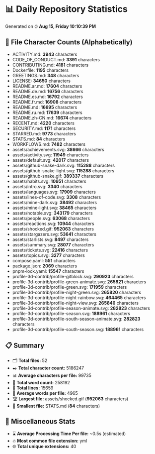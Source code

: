 # 📊 Daily Repository Statistics
Generated on ⏰ **Aug 15, Friday 10:10:39 PM**

## 📂 File Character Counts (Alphabetically)
- ACTIVITY.md: **3943** characters
- CODE_OF_CONDUCT.md: **3391** characters
- CONTRIBUTING.md: **4181** characters
- Dockerfile: **1195** characters
- GREETINGS.md: **348** characters
- LICENSE: **34650** characters
- README.ar.md: **17604** characters
- README.de.md: **16756** characters
- README.es.md: **16792** characters
- README.fr.md: **16908** characters
- README.md: **16695** characters
- README.ru.md: **17639** characters
- README.zh-CN.md: **16674** characters
- RECENT.md: **4220** characters
- SECURITY.md: **1171** characters
- STARRED.md: **9773** characters
- STATS.md: **84** characters
- WORKFLOWS.md: **7482** characters
- assets/achievements.svg: **38666** characters
- assets/activity.svg: **11949** characters
- assets/default.svg: **42017** characters
- assets/github-snake-dark.svg: **115288** characters
- assets/github-snake-light.svg: **115288** characters
- assets/github-snake.gif: **389337** characters
- assets/habits.svg: **10951** characters
- assets/intro.svg: **3340** characters
- assets/languages.svg: **17909** characters
- assets/lines-of-code.svg: **3308** characters
- assets/mine-dark.svg: **38492** characters
- assets/mine-light.svg: **38465** characters
- assets/notable.svg: **343179** characters
- assets/people.svg: **63068** characters
- assets/reactions.svg: **10944** characters
- assets/shocked.gif: **952063** characters
- assets/stargazers.svg: **53641** characters
- assets/starlists.svg: **8497** characters
- assets/summary.svg: **28077** characters
- assets/tickets.svg: **22416** characters
- assets/topics.svg: **3277** characters
- compose.yaml: **551** characters
- package.json: **2069** characters
- pnpm-lock.yaml: **15547** characters
- profile-3d-contrib/profile-gitblock.svg: **290923** characters
- profile-3d-contrib/profile-green-animate.svg: **265821** characters
- profile-3d-contrib/profile-green.svg: **171959** characters
- profile-3d-contrib/profile-night-green.svg: **265820** characters
- profile-3d-contrib/profile-night-rainbow.svg: **464465** characters
- profile-3d-contrib/profile-night-view.svg: **265846** characters
- profile-3d-contrib/profile-season-animate.svg: **282823** characters
- profile-3d-contrib/profile-season.svg: **188961** characters
- profile-3d-contrib/profile-south-season-animate.svg: **282823** characters
- profile-3d-contrib/profile-south-season.svg: **188961** characters

## 📋 Summary
- 🗂️ **Total files:** 52
- ✒️ **Total character count:** 5186247
- 📊 **Average characters per file:** 99735
- 📝 **Total word count:** 258192
- 🧾 **Total lines:** 15659
- 📐 **Average words per file:** 4965
- 🏆 **Largest file:** assets/shocked.gif (**952063** characters)
- 🥉 **Smallest file:** STATS.md (**84** characters)

## 🌟 Miscellaneous Stats
- ⌛ **Average Processing Time Per file:** ~0.5s (estimated)
- 🔥 **Most common file extension:** yml
- 🌐 **Total unique extensions:** 40
